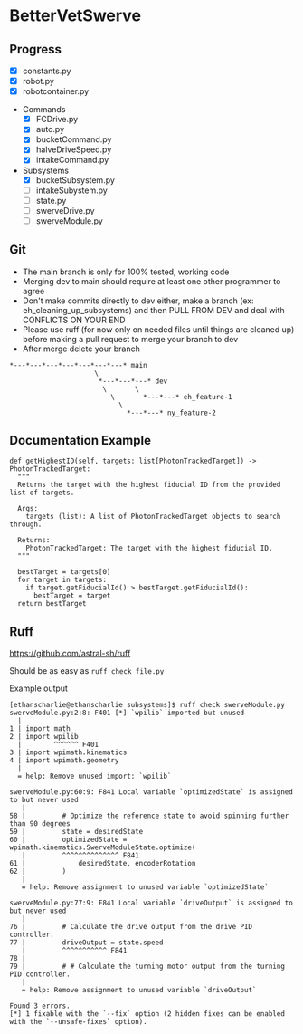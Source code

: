 # BetterVetSwerve

## Progress
- [x] constants.py
- [x] robot.py
- [x] robotcontainer.py
- Commands
  - [x] FCDrive.py
  - [x] auto.py
  - [x] bucketCommand.py
  - [x] halveDriveSpeed.py
  - [x] intakeCommand.py
- Subsystems
  - [x] bucketSubsystem.py
  - [ ] intakeSubystem.py
  - [ ] state.py
  - [ ] swerveDrive.py
  - [ ] swerveModule.py

## Git
* The main branch is only for 100% tested, working code
* Merging dev to main should require at least one other programmer to agree
* Don't make commits directly to dev either, make a branch (ex: eh_cleaning_up_subsystems) and then PULL FROM DEV and deal with CONFLICTS ON YOUR END
* Please use ruff (for now only on needed files until things are cleaned up) before making a pull request to merge your branch to dev
* After merge delete your branch
```
*---*---*---*---*---*---*---* main
                     \
                      *---*---*---* dev
                       \       \
                         \       *---*---* eh_feature-1
                           \          
                             *---*---* ny_feature-2
```

## Documentation Example
```
def getHighestID(self, targets: list[PhotonTrackedTarget]) -> PhotonTrackedTarget:
  """
  Returns the target with the highest fiducial ID from the provided list of targets.
 
  Args:
    targets (list): A list of PhotonTrackedTarget objects to search through.

  Returns:
    PhotonTrackedTarget: The target with the highest fiducial ID.
  """

  bestTarget = targets[0]
  for target in targets:
    if target.getFiducialId() > bestTarget.getFiducialId():
      bestTarget = target
  return bestTarget
```

## Ruff
https://github.com/astral-sh/ruff

Should be as easy as `ruff check file.py`

Example output
```
[ethanscharlie@ethanscharlie subsystems]$ ruff check swerveModule.py 
swerveModule.py:2:8: F401 [*] `wpilib` imported but unused
  |
1 | import math
2 | import wpilib
  |        ^^^^^^ F401
3 | import wpimath.kinematics
4 | import wpimath.geometry
  |
  = help: Remove unused import: `wpilib`

swerveModule.py:60:9: F841 Local variable `optimizedState` is assigned to but never used
   |
58 |         # Optimize the reference state to avoid spinning further than 90 degrees
59 |         state = desiredState
60 |         optimizedState = wpimath.kinematics.SwerveModuleState.optimize(
   |         ^^^^^^^^^^^^^^ F841
61 |             desiredState, encoderRotation
62 |         )
   |
   = help: Remove assignment to unused variable `optimizedState`

swerveModule.py:77:9: F841 Local variable `driveOutput` is assigned to but never used
   |
76 |         # Calculate the drive output from the drive PID controller.
77 |         driveOutput = state.speed
   |         ^^^^^^^^^^^ F841
78 | 
79 |         # # Calculate the turning motor output from the turning PID controller.
   |
   = help: Remove assignment to unused variable `driveOutput`

Found 3 errors.
[*] 1 fixable with the `--fix` option (2 hidden fixes can be enabled with the `--unsafe-fixes` option).

```
